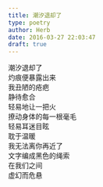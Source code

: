 ```yaml
---  
title: 潮汐退却了  
type: poetry  
author: Herb  
date: 2016-03-27 22:03:47  
draft: true
---  
```

潮汐退却了  
灼痕便暴露出来  
我丑陋的疮疤  
静待愈合    
轻易地让一把火  
撩动身体的每一根毫毛  
轻易耳迷目眩  
耽于温暖    
我无法离你再近了  
文字编成黑色的绳索  
在我们之间  
虚幻而危悬